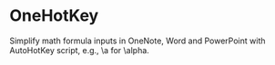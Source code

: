 # OneHotKey
Simplify math formula inputs in OneNote, Word and PowerPoint with AutoHotKey script, e.g., \a for \alpha.
